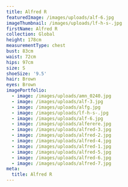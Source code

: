 ```yaml
---
title: Alfred R
featuredImage: /images/uploads/alf-6.jpg
imageThumbnail: /images/uploads/lf-h-s-.jpg
firstName: Alfred R
collection: Global
height: 178cm
measurementType: chest
bust: 83cm
waist: 72cm
hips: 97cm
size: S
shoeSize: '9.5'
hair: Brown
eyes: Brown
imagePortfolio:
  - image: /images/uploads/amn_0240.jpg
  - image: /images/uploads/alf-3.jpg
  - image: /images/uploads/alfg.jpg
  - image: /images/uploads/lf-h-s-.jpg
  - image: /images/uploads/alf-6.jpg
  - image: /images/uploads/alferere.jpg
  - image: /images/uploads/alfred-3.jpg
  - image: /images/uploads/alfred-2.jpg
  - image: /images/uploads/alfred-4.jpg
  - image: /images/uploads/alfred-1.jpg
  - image: /images/uploads/alfred-5.jpg
  - image: /images/uploads/alfred-6.jpg
  - image: /images/uploads/alfred-7.jpg
meta:
  title: Alfred R
---
```


